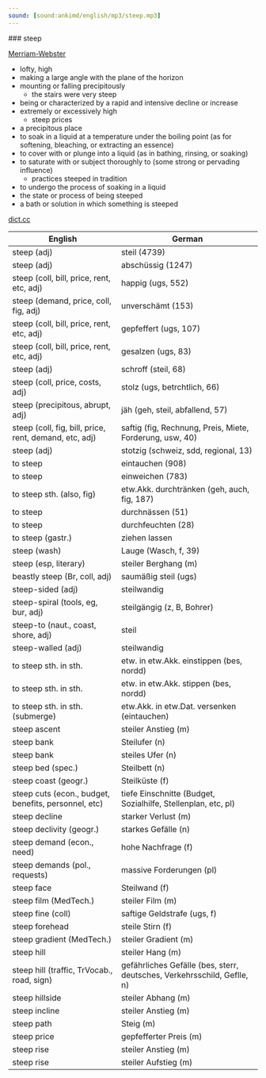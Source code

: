 ```yaml
---
sound: [sound:ankimd/english/mp3/steep.mp3]
---
```


\### steep

[Merriam-Webster](https://www.merriam-webster.com/dictionary/steep)

- lofty, high
- making a large angle with the plane of the horizon
- mounting or falling precipitously
    - the stairs were very steep
- being or characterized by a rapid and intensive decline or increase
- extremely or excessively high
    - steep prices
- a precipitous place
- to soak in a liquid at a temperature under the boiling point (as for softening, bleaching, or extracting an essence)
- to cover with or plunge into a liquid (as in bathing, rinsing, or soaking)
- to saturate with or subject thoroughly to (some strong or pervading influence)
    - practices steeped in tradition
- to undergo the process of soaking in a liquid
- the state or process of being steeped
- a bath or solution in which something is steeped

[dict.cc](https://www.dict.cc/steep)

| English        | German       |
| -------------- | ------------ |
| steep (adj) | steil (4739) |
| steep (adj) | abschüssig (1247) |
| steep (coll, bill, price, rent, etc, adj) | happig (ugs, 552) |
| steep (demand, price, coll, fig, adj) | unverschämt (153) |
| steep (coll, bill, price, rent, etc, adj) | gepfeffert (ugs, 107) |
| steep (coll, bill, price, rent, etc, adj) | gesalzen (ugs, 83) |
| steep (adj) | schroff (steil, 68) |
| steep (coll, price, costs, adj) | stolz (ugs, betrchtlich, 66) |
| steep (precipitous, abrupt, adj) | jäh (geh, steil, abfallend, 57) |
| steep (coll, fig, bill, price, rent, demand, etc, adj) | saftig (fig, Rechnung, Preis, Miete, Forderung, usw, 40) |
| steep (adj) | stotzig (schweiz, sdd, regional, 13) |
| to steep | eintauchen (908) |
| to steep | einweichen (783) |
| to steep sth. (also, fig) | etw.Akk. durchtränken (geh, auch, fig, 187) |
| to steep | durchnässen (51) |
| to steep | durchfeuchten (28) |
| to steep (gastr.) | ziehen lassen |
| steep (wash) | Lauge (Wasch, f, 39) |
| steep (esp, literary) | steiler Berghang (m) |
| beastly steep (Br, coll, adj) | saumäßig steil (ugs) |
| steep-sided (adj) | steilwandig |
| steep-spiral (tools, eg, bur, adj) | steilgängig (z, B, Bohrer) |
| steep-to (naut., coast, shore, adj) | steil |
| steep-walled (adj) | steilwandig |
| to steep sth. in sth. | etw. in etw.Akk. einstippen (bes, nordd) |
| to steep sth. in sth. | etw. in etw.Akk. stippen (bes, nordd) |
| to steep sth. in sth. (submerge) | etw.Akk. in etw.Dat. versenken (eintauchen) |
| steep ascent | steiler Anstieg (m) |
| steep bank | Steilufer (n) |
| steep bank | steiles Ufer (n) |
| steep bed (spec.) | Steilbett (n) |
| steep coast (geogr.) | Steilküste (f) |
| steep cuts (econ., budget, benefits, personnel, etc) | tiefe Einschnitte (Budget, Sozialhilfe, Stellenplan, etc, pl) |
| steep decline | starker Verlust (m) |
| steep declivity (geogr.) | starkes Gefälle (n) |
| steep demand (econ., need) | hohe Nachfrage (f) |
| steep demands (pol., requests) | massive Forderungen (pl) |
| steep face | Steilwand (f) |
| steep film (MedTech.) | steiler Film (m) |
| steep fine (coll) | saftige Geldstrafe (ugs, f) |
| steep forehead | steile Stirn (f) |
| steep gradient (MedTech.) | steiler Gradient (m) |
| steep hill | steiler Hang (m) |
| steep hill (traffic, TrVocab., road, sign) | gefährliches Gefälle (bes, sterr, deutsches, Verkehrsschild, Geflle, n) |
| steep hillside | steiler Abhang (m) |
| steep incline | steiler Anstieg (m) |
| steep path | Steig (m) |
| steep price | gepfefferter Preis (m) |
| steep rise | steiler Anstieg (m) |
| steep rise | steiler Aufstieg (m) |
